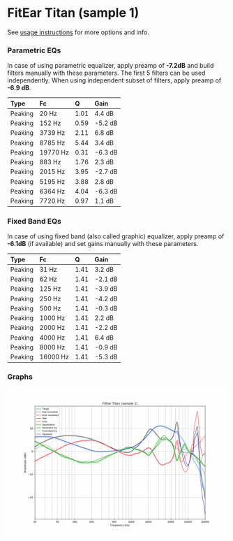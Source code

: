 # FitEar Titan (sample 1)
See [usage instructions](https://github.com/jaakkopasanen/AutoEq#usage) for more options and info.

### Parametric EQs
In case of using parametric equalizer, apply preamp of **-7.2dB** and build filters manually
with these parameters. The first 5 filters can be used independently.
When using independent subset of filters, apply preamp of **-6.9 dB**.

| Type    | Fc       |    Q | Gain    |
|:--------|:---------|:-----|:--------|
| Peaking | 20 Hz    | 1.01 | 4.4 dB  |
| Peaking | 152 Hz   | 0.59 | -5.2 dB |
| Peaking | 3739 Hz  | 2.11 | 6.8 dB  |
| Peaking | 8785 Hz  | 5.44 | 3.4 dB  |
| Peaking | 19770 Hz | 0.31 | -6.3 dB |
| Peaking | 883 Hz   | 1.76 | 2.3 dB  |
| Peaking | 2015 Hz  | 3.95 | -2.7 dB |
| Peaking | 5195 Hz  | 3.88 | 2.8 dB  |
| Peaking | 6364 Hz  | 4.04 | -6.3 dB |
| Peaking | 7720 Hz  | 0.97 | 1.1 dB  |

### Fixed Band EQs
In case of using fixed band (also called graphic) equalizer, apply preamp of **-6.1dB**
(if available) and set gains manually with these parameters.

| Type    | Fc       |    Q | Gain    |
|:--------|:---------|:-----|:--------|
| Peaking | 31 Hz    | 1.41 | 3.2 dB  |
| Peaking | 62 Hz    | 1.41 | -2.1 dB |
| Peaking | 125 Hz   | 1.41 | -3.9 dB |
| Peaking | 250 Hz   | 1.41 | -4.2 dB |
| Peaking | 500 Hz   | 1.41 | -0.3 dB |
| Peaking | 1000 Hz  | 1.41 | 2.2 dB  |
| Peaking | 2000 Hz  | 1.41 | -2.2 dB |
| Peaking | 4000 Hz  | 1.41 | 6.4 dB  |
| Peaking | 8000 Hz  | 1.41 | -0.9 dB |
| Peaking | 16000 Hz | 1.41 | -5.3 dB |

### Graphs
![](./FitEar%20Titan%20(sample%201).png)